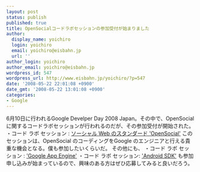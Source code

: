 ```yaml
---
layout: post
status: publish
published: true
title: OpenSocialコードラボセッションの参加受付が始まりました
author:
  display_name: yoichiro
  login: yoichiro
  email: yoichiro@eisbahn.jp
  url: ''
author_login: yoichiro
author_email: yoichiro@eisbahn.jp
wordpress_id: 547
wordpress_url: http://www.eisbahn.jp/yoichiro/?p=547
date: '2008-05-22 22:01:08 +0900'
date_gmt: '2008-05-22 13:01:08 +0900'
categories:
- Google
---
```


6月10日に行われるGoogle Develper Day 2008 Japan。その中で、OpenSocialに関するコードラボセッションが行われるのだが、その参加受付が開始された。
・コード ラボ セッション : 
[ソーシャル Web のスタンダード 'OpenSocial'](https://services.google.com/events/gdd2008-codelab-opensocial-ja)
このセッションは、OpenSocial のコーディングをGoogle のエンジニアと行える貴重な機会となる。僕も参加したいくらいだ。
その他にも、
・コード ラボ セッション : 
['Google App Engine'](https://services.google.com/events/gdd2008-codelab-appengine-ja)
・コード ラボ セッション: 
['Android SDK'](https://services.google.com/events/gdd2008-codelab-android-ja)
も参加申し込みが始まっているので、興味のある方はぜひ応募してみると良いだろう。
